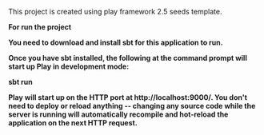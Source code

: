 This project is created using play framework 2.5 seeds template.

<b>For run the project<b> 

You need to download and install sbt for this application to run.

Once you have sbt installed, the following at the command prompt will start up Play in development mode:

sbt run

Play will start up on the HTTP port at http://localhost:9000/. You don't need to deploy or reload anything -- changing any source code while the server is running will 
automatically recompile and hot-reload the application on the next HTTP request.

